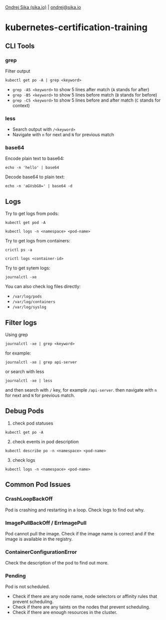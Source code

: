 [Ondrej Sika (sika.io)](https://sika.io) | <ondrej@sika.io>

# kubernetes-certification-training

## CLI Tools

### grep

Filter output

```
kubectl get po -A | grep <keyword>
```

- `grep -A5 <keyword>` to show 5 lines after match (`A` stands for after)
- `grep -B5 <keyword>` to show 5 lines before match (`B` stands for before)
- `grep -C5 <keyword>` to show 5 lines before and after match (`C` stands for context)

### less

- Search output with `/<keyword>`
- Navigate with `n` for next and `N` for previous match

### base64

Encode plain text to base64:

```
echo -n 'hello' | base64
```

Decode base64 to plain text:

```
echo -n 'aGVsbG8=' | base64 -d
```

## Logs

Try to get logs from pods:

```
kubectl get pod -A
```

```
kubectl logs -n <namespace> <pod-name>
```

Try to get logs from containers:

```
crictl ps -a
```

```
crictl logs <container-id>
```

Try to get sytem logs:

```
journalctl -xe
```

You can also check log files directly:

- `/var/log/pods`
- `/var/log/containers`
- `/var/log/syslog`


## Filter logs

Using grep

```
journalctl -xe | grep <keyword>
```

for example:

```
journalctl -xe | grep api-server
```

or search with less

```
journalctl -xe | less
```

and then search with `/` key, for example `/api-server`. then navigate with `n` for next and `N` for previous match.

## Debug Pods

1. check pod statuses

```
kubectl get po -A
```

2. check events in pod description

```
kubectl describe po -n <namespace> <pod-name>
```

3. check logs

```
kubectl logs -n <namespace> <pod-name>
```

## Common Pod Issues

### CrashLoopBackOff

Pod is crashing and restarting in a loop. Check logs to find out why.

### ImagePullBackOff / ErrImagePull

Pod cannot pull the image. Check if the image name is correct and if the image is available in the registry.

### ContainerConfigurationError

Check the description of the pod to find out more.

### Pending

Pod is not scheduled.

- Check if there are any node name, node selectors or affinity rules that prevent scheduling.
- Check if there are any taints on the nodes that prevent scheduling.
- Check if there are enough resources in the cluster.
